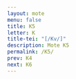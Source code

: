 ```yaml
---
layout: mote
menu: false
title: K5
letter: K
title-tei: "[/Kv/]"
description: Mote K5
permalink: /K5/
prev: K4
next: K6
---
```


